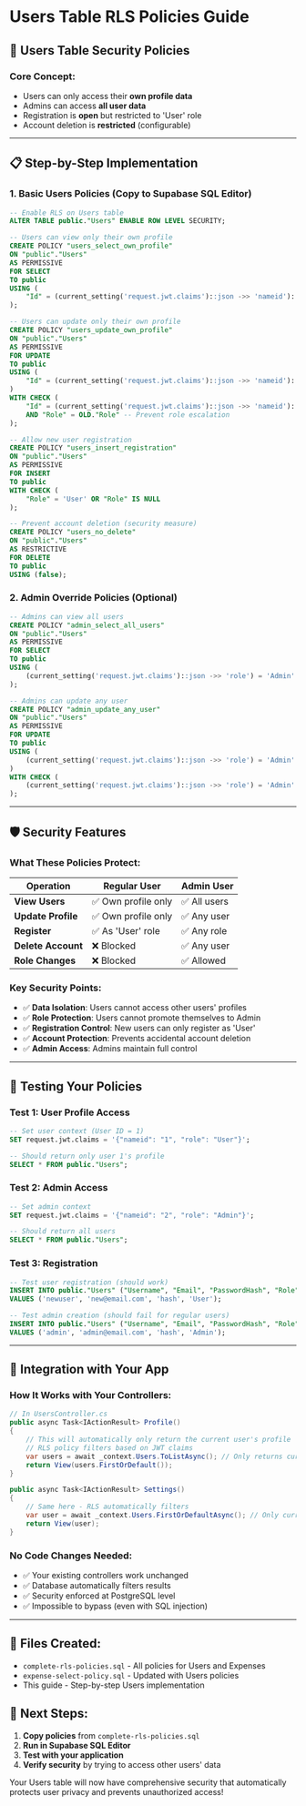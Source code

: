 # Users Table RLS Policies Guide

## 🔐 **Users Table Security Policies**

### **Core Concept:**
- Users can only access their **own profile data**
- Admins can access **all user data**
- Registration is **open** but restricted to 'User' role
- Account deletion is **restricted** (configurable)

---

## 📋 **Step-by-Step Implementation**

### **1. Basic Users Policies (Copy to Supabase SQL Editor)**

```sql
-- Enable RLS on Users table
ALTER TABLE public."Users" ENABLE ROW LEVEL SECURITY;

-- Users can view only their own profile
CREATE POLICY "users_select_own_profile"
ON "public"."Users"
AS PERMISSIVE
FOR SELECT
TO public
USING (
    "Id" = (current_setting('request.jwt.claims')::json ->> 'nameid')::integer
);

-- Users can update only their own profile  
CREATE POLICY "users_update_own_profile"
ON "public"."Users"
AS PERMISSIVE
FOR UPDATE
TO public
USING (
    "Id" = (current_setting('request.jwt.claims')::json ->> 'nameid')::integer
)
WITH CHECK (
    "Id" = (current_setting('request.jwt.claims')::json ->> 'nameid')::integer
    AND "Role" = OLD."Role" -- Prevent role escalation
);

-- Allow new user registration
CREATE POLICY "users_insert_registration"
ON "public"."Users"
AS PERMISSIVE
FOR INSERT
TO public
WITH CHECK (
    "Role" = 'User' OR "Role" IS NULL
);

-- Prevent account deletion (security measure)
CREATE POLICY "users_no_delete"
ON "public"."Users"
AS RESTRICTIVE
FOR DELETE
TO public
USING (false);
```

### **2. Admin Override Policies (Optional)**

```sql
-- Admins can view all users
CREATE POLICY "admin_select_all_users"
ON "public"."Users"
AS PERMISSIVE
FOR SELECT
TO public
USING (
    (current_setting('request.jwt.claims')::json ->> 'role') = 'Admin'
);

-- Admins can update any user
CREATE POLICY "admin_update_any_user"
ON "public"."Users"
AS PERMISSIVE
FOR UPDATE
TO public
USING (
    (current_setting('request.jwt.claims')::json ->> 'role') = 'Admin'
)
WITH CHECK (
    (current_setting('request.jwt.claims')::json ->> 'role') = 'Admin'
);
```

---

## 🛡️ **Security Features**

### **What These Policies Protect:**

| Operation | Regular User | Admin User |
|-----------|-------------|------------|
| **View Users** | ✅ Own profile only | ✅ All users |
| **Update Profile** | ✅ Own profile only | ✅ Any user |
| **Register** | ✅ As 'User' role | ✅ Any role |
| **Delete Account** | ❌ Blocked | ✅ Any user |
| **Role Changes** | ❌ Blocked | ✅ Allowed |

### **Key Security Points:**
- ✅ **Data Isolation**: Users cannot access other users' profiles
- ✅ **Role Protection**: Users cannot promote themselves to Admin
- ✅ **Registration Control**: New users can only register as 'User'
- ✅ **Account Protection**: Prevents accidental account deletion
- ✅ **Admin Access**: Admins maintain full control

---

## 🧪 **Testing Your Policies**

### **Test 1: User Profile Access**
```sql
-- Set user context (User ID = 1)
SET request.jwt.claims = '{"nameid": "1", "role": "User"}';

-- Should return only user 1's profile
SELECT * FROM public."Users";
```

### **Test 2: Admin Access**
```sql
-- Set admin context
SET request.jwt.claims = '{"nameid": "2", "role": "Admin"}';

-- Should return all users
SELECT * FROM public."Users";
```

### **Test 3: Registration**
```sql
-- Test user registration (should work)
INSERT INTO public."Users" ("Username", "Email", "PasswordHash", "Role")
VALUES ('newuser', 'new@email.com', 'hash', 'User');

-- Test admin creation (should fail for regular users)
INSERT INTO public."Users" ("Username", "Email", "PasswordHash", "Role")  
VALUES ('admin', 'admin@email.com', 'hash', 'Admin');
```

---

## 🚀 **Integration with Your App**

### **How It Works with Your Controllers:**

```csharp
// In UsersController.cs
public async Task<IActionResult> Profile()
{
    // This will automatically only return the current user's profile
    // RLS policy filters based on JWT claims
    var users = await _context.Users.ToListAsync(); // Only returns current user
    return View(users.FirstOrDefault());
}

public async Task<IActionResult> Settings()
{
    // Same here - RLS automatically filters
    var user = await _context.Users.FirstOrDefaultAsync(); // Only current user
    return View(user);
}
```

### **No Code Changes Needed:**
- ✅ Your existing controllers work unchanged
- ✅ Database automatically filters results
- ✅ Security enforced at PostgreSQL level
- ✅ Impossible to bypass (even with SQL injection)

---

## 📁 **Files Created:**
- `complete-rls-policies.sql` - All policies for Users and Expenses
- `expense-select-policy.sql` - Updated with Users policies
- This guide - Step-by-step Users implementation

## 🎯 **Next Steps:**
1. **Copy policies** from `complete-rls-policies.sql` 
2. **Run in Supabase SQL Editor**
3. **Test with your application**
4. **Verify security** by trying to access other users' data

Your Users table will now have comprehensive security that automatically protects user privacy and prevents unauthorized access!
